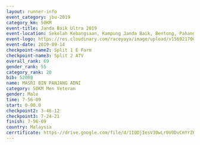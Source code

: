 ```yaml
---
layout: runner-info 
event_category: jbu-2019 
category_km: 50KM 
event-title: Janda Baik Ultra 2019  
event-location: Sekolah Kebangsaan, Kampung Janda Baik, Bentong, Pahang, Malaysia 
event-logo: https://res.cloudinary.com/raceyaya/image/upload/v1569217009/logo/janda-baik_vch1pc.jpg 
event-date: 2019-09-14 
checkpoint-name2: Split 1 E Farm 
checkpoint-name3: Split 2 ATV 
overall_rank: 69
gender_rank: 55
category_rank: 20
bib: 52008
name: MASRI BIN PANJANG ADNI
category: 50KM Men Veteran
gender: Male
time: 7-56-09
start: 0-00.0
checkpoint2: 3-46-12
checkpoint3: 7-24-21
finish: 7-56-09
country: Malaysia
cerrtificate: https-//drive.google.com/file/d/1IQDjIesV3OwLr0V0DvCmYrZ6d9bZcHnx/view?usp=sharing
---
```

